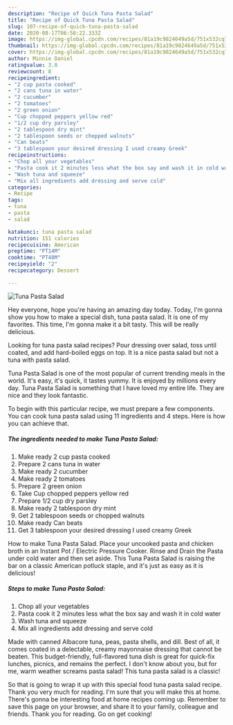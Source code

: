 ```yaml
---
description: "Recipe of Quick Tuna Pasta Salad"
title: "Recipe of Quick Tuna Pasta Salad"
slug: 107-recipe-of-quick-tuna-pasta-salad
date: 2020-08-17T06:58:22.333Z
image: https://img-global.cpcdn.com/recipes/81a19c9824649a5d/751x532cq70/tuna-pasta-salad-recipe-main-photo.jpg
thumbnail: https://img-global.cpcdn.com/recipes/81a19c9824649a5d/751x532cq70/tuna-pasta-salad-recipe-main-photo.jpg
cover: https://img-global.cpcdn.com/recipes/81a19c9824649a5d/751x532cq70/tuna-pasta-salad-recipe-main-photo.jpg
author: Minnie Daniel
ratingvalue: 3.8
reviewcount: 8
recipeingredient:
- "2 cup pasta cooked"
- "2 cans tuna in water"
- "2 cucumber"
- "2 tomatoes"
- "2 green onion"
- "Cup chopped peppers yellow red"
- "1/2 cup dry parsley"
- "2 tablespoon dry mint"
- "2 tablespoon seeds or chopped walnuts"
- "Can beats"
- "3 tablespoon your desired dressing I used creamy Greek"
recipeinstructions:
- "Chop all your vegetables"
- "Pasta cook it 2 minutes less what the box say and wash it in cold water"
- "Wash tuna and squeeze"
- "Mix all ingredients add dressing and serve cold"
categories:
- Recipe
tags:
- tuna
- pasta
- salad

katakunci: tuna pasta salad 
nutrition: 151 calories
recipecuisine: American
preptime: "PT14M"
cooktime: "PT48M"
recipeyield: "2"
recipecategory: Dessert

---
```



![Tuna Pasta Salad](https://img-global.cpcdn.com/recipes/81a19c9824649a5d/751x532cq70/tuna-pasta-salad-recipe-main-photo.jpg)

Hey everyone, hope you're having an amazing day today. Today, I'm gonna show you how to make a special dish, tuna pasta salad. It is one of my favorites. This time, I'm gonna make it a bit tasty. This will be really delicious.

Looking for tuna pasta salad recipes? Pour dressing over salad, toss until coated, and add hard-boiled eggs on top. It is a nice pasta salad but not a tuna with pasta salad.

Tuna Pasta Salad is one of the most popular of current trending meals in the world. It's easy, it's quick, it tastes yummy. It is enjoyed by millions every day. Tuna Pasta Salad is something that I have loved my entire life. They are nice and they look fantastic.


To begin with this particular recipe, we must prepare a few components. You can cook tuna pasta salad using 11 ingredients and 4 steps. Here is how you can achieve that.

<!--inarticleads1-->

##### The ingredients needed to make Tuna Pasta Salad:

1. Make ready 2 cup pasta cooked
1. Prepare 2 cans tuna in water
1. Make ready 2 cucumber
1. Make ready 2 tomatoes
1. Prepare 2 green onion
1. Take Cup chopped peppers yellow red
1. Prepare 1/2 cup dry parsley
1. Make ready 2 tablespoon dry mint
1. Get 2 tablespoon seeds or chopped walnuts
1. Make ready Can beats
1. Get 3 tablespoon your desired dressing I used creamy Greek


How to make Tuna Pasta Salad. Place your uncooked pasta and chicken broth in an Instant Pot / Electric Pressure Cooker. Rinse and Drain the Pasta under cold water and then set aside. This Tuna Pasta Salad is raising the bar on a classic American potluck staple, and it&#39;s just as easy as it is delicious! 

<!--inarticleads2-->

##### Steps to make Tuna Pasta Salad:

1. Chop all your vegetables
1. Pasta cook it 2 minutes less what the box say and wash it in cold water
1. Wash tuna and squeeze
1. Mix all ingredients add dressing and serve cold


Made with canned Albacore tuna, peas, pasta shells, and dill. Best of all, it comes coated in a delectable, creamy mayonnaise dressing that cannot be beaten. This budget-friendly, full-flavored tuna dish is great for quick-fix lunches, picnics, and remains the perfect. I don&#39;t know about you, but for me, warm weather screams pasta salad! This tuna pasta salad is a classic! 

So that is going to wrap it up with this special food tuna pasta salad recipe. Thank you very much for reading. I'm sure that you will make this at home. There's gonna be interesting food at home recipes coming up. Remember to save this page on your browser, and share it to your family, colleague and friends. Thank you for reading. Go on get cooking!
